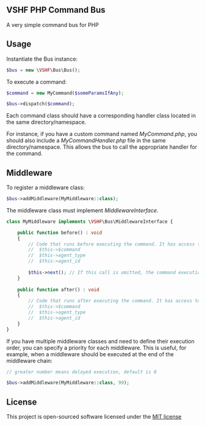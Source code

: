 ## VSHF PHP Command Bus

A very simple command bus for PHP

## Usage
Instantiate the Bus instance:
```php
$bus = new \VSHF\Bus\Bus();
```

To execute a command:
```php
$command = new MyCommand($someParamsIfAny);

$bus->dispatch($command);
```

Each command class should have a corresponding handler class located in the same directory/namespace.

For instance, if you have a custom command named *MyCommand.php*, you should also include a *MyCommandHandler.php* file in the same directory/namespace. This allows the bus to call the appropriate handler for the command.

## Middleware

To register a middleware class:
```php
$bus->addMiddleware(MyMiddleware::class);
```

The middleware class must implement *MiddlewareInterface*.

```php
class MyMiddleware implements \VSHF\Bus\MiddlewareInterface {

    public function before() : void
    {
        // Code that runs before executing the command. It has access to:
        //  $this->$command
        //  $this->agent_type
        //  $this->agent_id
        
        $this->next(); // If this call is omitted, the command execution is prevented.
    }
    
    public function after() : void
    {
        // Code that runs after executing the command. It has access to:
        //  $this->$command
        //  $this->agent_type
        //  $this->agent_id
    }
}
```

If you have multiple middleware classes and need to define their execution order, you can specify a priority for each middleware. This is useful, for example, when a middleware should be executed at the end of the middleware chain:

```php
// greater number means delayed execution, default is 0

$bus->addMiddleware(MyMiddleware::class, 99);
```

## License

This project is open-sourced software licensed under the [MIT license](https://opensource.org/MIT)